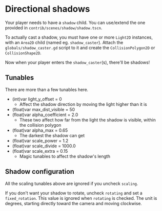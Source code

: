 # Directional shadows

Your player needs to have a `shadow` child. You can use/extend the one provided in `contrib/scenes/shadow/shadow.tscn`.

To actually cast a shadow, you must have one or more `Light2D` instances, with an `Area2D` child (named eg. `shadow_caster`).
Attach the `globals/shadow_caster.gd` script to it and create the `CollisionPolygon2D` or `CollisionShape2D`.

Now when your player enters the `shadow_caster`(s), there'll be shadows!

## Tunables

There are more than a few tunables here.

  * (int)var light_y_offset = 0
      * Affect the shadow direction by moving the light higher than it is
  * (float)var max_dist_visible = 50
  * (float)var alpha_coefficient = 2.0
      * These two affect how far from the light the shadow is visible, within the collision polygon
  * (float)var alpha_max = 0.65
      * The darkest the shadow can get
  * (float)var scale_power = 1.2
  * (float)var scale_divide = 1000.0
  * (float)var scale_extra = 0.15
      * Magic tunables to affect the shadow's length

## Shadow configuration

All the scaling tunables above are ignored if you uncheck `scaling`.

If you don't want your shadow to rotate, uncheck `rotating` and set a `fixed_rotation`.
This value is ignored when `rotating` is checked. The unit is degrees, starting directly
toward the camera and moving clockwise.

